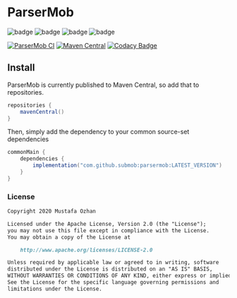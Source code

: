 # ParserMob

![badge][badge-android]
![badge][badge-ios]
![badge][badge-js]
![badge][badge-jvm]

[![ParserMob CI](https://github.com/SubMob/ParserMob/actions/workflows/main.yml/badge.svg)](https://github.com/SubMob/ParserMob/actions/workflows/main.yml)
[![Maven Central](https://maven-badges.herokuapp.com/maven-central/com.github.submob/parsermob/badge.svg)](https://maven-badges.herokuapp.com/maven-central/com.github.submob/parsermob)
[![Codacy Badge](https://api.codacy.com/project/badge/Grade/35c32a0221ab44e18400834c35b8f402)](https://www.codacy.com/gh/SubMob/ParserMob?utm_source=github.com&amp;utm_medium=referral&amp;utm_content=SubMob/ParserMob&amp;utm_campaign=Badge_Grade)

## Install

ParserMob is currently published to Maven Central, so add that to repositories.

```groovy
repositories {
    mavenCentral()
}
```

Then, simply add the dependency to your common source-set dependencies

```groovy
commonMain {
    dependencies {
        implementation("com.github.submob:parsermob:LATEST_VERSION")
    }
}
```

### License

```markdown
Copyright 2020 Mustafa Ozhan

Licensed under the Apache License, Version 2.0 (the "License");
you may not use this file except in compliance with the License.
You may obtain a copy of the License at

    http://www.apache.org/licenses/LICENSE-2.0

Unless required by applicable law or agreed to in writing, software
distributed under the License is distributed on an "AS IS" BASIS,
WITHOUT WARRANTIES OR CONDITIONS OF ANY KIND, either express or implied.
See the License for the specific language governing permissions and
limitations under the License.
```

[badge-android]: https://img.shields.io/badge/platform-android-green

[badge-ios]: https://img.shields.io/badge/platform-ios-orange

[badge-js]: https://img.shields.io/badge/platform-js-yellow

[badge-jvm]: https://img.shields.io/badge/platform-jvm-red